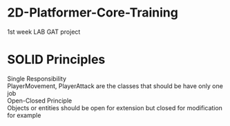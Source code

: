 # 2D-Platformer-Core-Training
 1st week LAB GAT project

<h1>
  SOLID Principles
</h1>
Single Responsibility
<div>PlayerMovement, PlayerAttack are the classes that should be have only one job</div>
<div> </div>
Open-Closed Principle
<div>Objects or entities should be open for extension but closed for modification for example </div>
